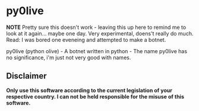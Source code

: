 py0live
====

**NOTE** Pretty sure this doesn't work - leaving this up here to remind me to look at it again... maybe one day. Very experimental, doens't really do much. Read: I was bored one eveneing and attempted to make a botnet. 

py0live (python olive) - A botnet written in python - The name py0live has no significance, i'm just not very good with names. 

Disclaimer
---
**Only use this software according to the current legislation of your respective country. I can not be held responsible for the misuse of this software.**

